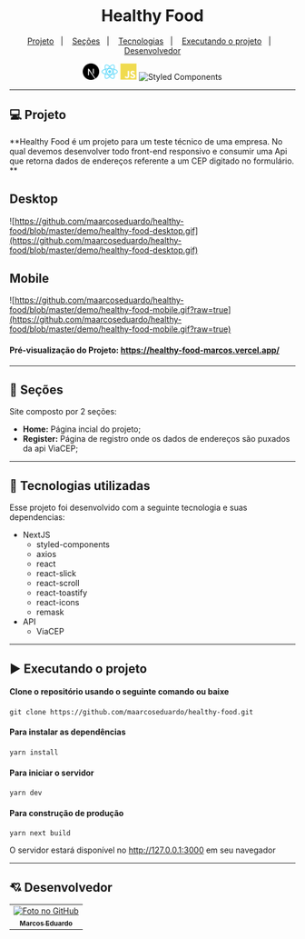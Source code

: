 <h1 align="center">
  Healthy Food
</h1>

<p align="center">
  <a href="#-projeto">Projeto</a>&nbsp;&nbsp;&nbsp;|&nbsp;&nbsp;&nbsp;
  <a href="#-seções">Seções</a>&nbsp;&nbsp;&nbsp;|&nbsp;&nbsp;&nbsp;
  <a href="#-tecnologias-utilizadas">Tecnologias</a>&nbsp;&nbsp;&nbsp;|&nbsp;&nbsp;&nbsp;
  <a href="#%EF%B8%8F-executando-o-projeto">Executando o projeto</a>&nbsp;&nbsp;&nbsp;|&nbsp;&nbsp;&nbsp;
  <a href="#-desenvolvedor">Desenvolvedor</a>
</p>

<p align="center">
  <img alt="NextJS" width="29" src="https://raw.githubusercontent.com/devicons/devicon/master/icons/nextjs/nextjs-original.svg">
  
  <img alt="ReactJS"  width="29" src="https://raw.githubusercontent.com/devicons/devicon/master/icons/react/react-original.svg">
  
  <img alt="JavaScript" width="29" src="https://raw.githubusercontent.com/devicons/devicon/master/icons/javascript/javascript-plain.svg">
  
  <img alt="Styled Components" src="https://camo.githubusercontent.com/bf5730813c588c41aee84395dcc406f5b5de39c06a2e5362cefe38fcbde9f1d9/68747470733a2f2f696d672e736869656c64732e696f2f62616467652f5374796c6564436f6d706f6e656e74732d3432343234323f7374796c653d666f722d7468652d6261646765266c6f676f3d7374796c6564636f6d706f6e656e7473266c6f676f436f6c6f723d70696e6b">

  
</p>

---

## 💻 Projeto

**Healthy Food é um projeto para um teste técnico de uma empresa. No qual devemos desenvolver todo front-end responsivo e consumir uma Api que retorna dados de endereços referente a um CEP digitado no formulário. **

## Desktop
![https://github.com/maarcoseduardo/healthy-food/blob/master/demo/healthy-food-desktop.gif](https://github.com/maarcoseduardo/healthy-food/blob/master/demo/healthy-food-desktop.gif)

## Mobile

![https://github.com/maarcoseduardo/healthy-food/blob/master/demo/healthy-food-mobile.gif?raw=true](https://github.com/maarcoseduardo/healthy-food/blob/master/demo/healthy-food-mobile.gif?raw=true)

#### Pré-visualização do Projeto: https://healthy-food-marcos.vercel.app/
---

## 📌 Seções
Site composto por 2 seções:

- **Home:** Página incial do projeto;
- **Register:** Página de registro onde os dados de endereços são puxados da api ViaCEP;

---

## 🚀 Tecnologias utilizadas
Esse projeto foi desenvolvido com a seguinte tecnologia e suas dependencias:

- NextJS
    - styled-components
    - axios
    - react
    - react-slick
    - react-scroll
    - react-toastify
    - react-icons
    - remask 
- API
    - ViaCEP
    
---

## ▶️ Executando o projeto

#### Clone o repositório usando o seguinte comando ou baixe

```
git clone https://github.com/maarcoseduardo/healthy-food.git
```

#### Para instalar as dependências

```
yarn install
```

#### Para iniciar o servidor

```
yarn dev
```

#### Para construção de produção

```
yarn next build
```

O servidor estará disponível no http://127.0.0.1:3000 em seu navegador

---

## 💘 Desenvolvedor<br>
<table>
  <tr>
    <td align="center">
      <a href="https://github.com/maarcoseduardo">
        <img src="https://avatars.githubusercontent.com/u/59845705?v=4" width="100" alt="Foto no GitHub"/><br>
        <sub>
          <b>Marcos Eduardo</b>
        </sub>
      </a>
    </td>
  </tr>
</table>
